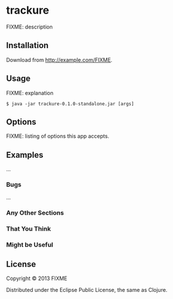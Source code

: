 # trackure

FIXME: description

## Installation

Download from http://example.com/FIXME.

## Usage

FIXME: explanation

    $ java -jar trackure-0.1.0-standalone.jar [args]

## Options

FIXME: listing of options this app accepts.

## Examples

...

### Bugs

...

### Any Other Sections
### That You Think
### Might be Useful

## License

Copyright © 2013 FIXME

Distributed under the Eclipse Public License, the same as Clojure.
